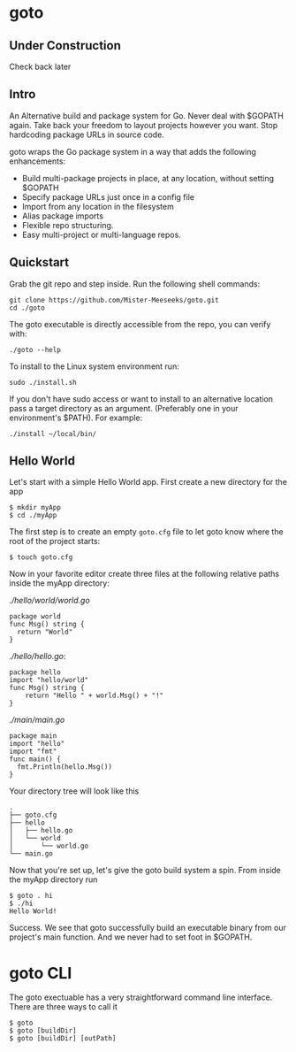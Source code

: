 # goto

## Under Construction

Check back later

## Intro

An Alternative build and package system for Go. Never deal with $GOPATH again. Take back your freedom to 
layout projects however you want. Stop hardcoding package URLs in source code. 

goto wraps the Go package system in a way that adds the following enhancements:

* Build multi-package projects in place, at any location, without setting $GOPATH
* Specify package URLs just once in a config file
* Import from any location in the filesystem
* Alias package imports
* Flexible repo structuring. 
* Easy multi-project or multi-language repos.

## Quickstart

Grab the git repo and step inside. Run the following shell commands:

    git clone https://github.com/Mister-Meeseeks/goto.git
    cd ./goto
    
The goto executable is directly accessible from the repo, you can verify with:

    ./goto --help
    
To install to the Linux system environment run:

    sudo ./install.sh
    
If you don't have sudo access or want to install to an alternative location pass a target directory
as an argument. (Preferably one in your environment's $PATH). For example:

    ./install ~/local/bin/
    
## Hello World

Let's start with a simple Hello World app. First create a new directory for the app

    $ mkdir myApp
    $ cd ./myApp
    
The first step is to create an empty `goto.cfg` file to let goto know where the root of the project
starts:

    $ touch goto.cfg
    
Now in your favorite editor create three files at the following relative paths inside the myApp directory:

*./hello/world/world.go*

    package world
    func Msg() string {
	  return "World"
    }

*./hello/hello.go*:

    package hello
    import "hello/world"
    func Msg() string {
	    return "Hello " + world.Msg() + "!"
    }

*./main/main.go*

    package main
    import "hello"
    import "fmt"
    func main() {
	  fmt.Println(hello.Msg())
    }

Your directory tree will look like this

    .
    ├── goto.cfg
    ├── hello
    │   ├── hello.go
    │   └── world
    │       └── world.go
    └── main.go

Now that you're set up, let's give the goto build system a spin. From inside the myApp directory run

    $ goto . hi
    $ ./hi
    Hello World!
    
Success. We see that goto successfully build an executable binary from our project's main function.
And we never had to set foot in $GOPATH.

# goto CLI

The goto exectuable has a very straightforward command line interface. There are three ways to call it

    $ goto
    $ goto [buildDir]
    $ goto [buildDir] [outPath]
    
